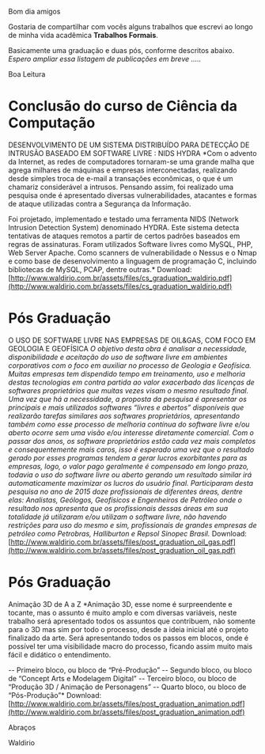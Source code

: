 Bom dia amigos

Gostaria de compartilhar com vocês alguns trabalhos que escrevi ao longo de minha vida acadêmica **Trabalhos Formais**.

Basicamente uma graduação e duas pós, conforme descritos abaixo. *Espero ampliar essa listagem de publicações em breve .....*

Boa Leitura

# Conclusão do curso de Ciência da Computação
DESENVOLVIMENTO DE UM SISTEMA DISTRIBUÍDO PARA DETECÇÃO DE INTRUSÃO BASEADO EM SOFTWARE LIVRE : NIDS HYDRA
*Com o advento da Internet, as redes de computadores tornaram-se uma grande malha
que agrega milhares de máquinas e empresas interconectadas, realizando desde simples troca
de e-mail a transações econômicas, o que é um chamariz considerável a intrusos. Pensando
assim, foi realizado uma pesquisa onde é apresentado diversas vulnerabilidades, atacantes e
formas de ataque utilizadas contra a Segurança da Informação.

Foi projetado, implementado e testado uma ferramenta NIDS (Network Intrusion
Detection System) denominado HYDRA. Este sistema detecta tentativas de ataques remotos a
partir de certos padrões baseados em regras de assinaturas. Foram utilizados Software livres
como MySQL, PHP, Web Server Apache. Como scanners de vulnerabilidade o Nessus e o
Nmap e como base de desenvolvimento a linguagem de programação C, incluindo bibliotecas
de MySQL, PCAP, dentre outras.*
Download: [http://www.waldirio.com.br/assets/files/cs_graduation_waldirio.pdf](http://www.waldirio.com.br/assets/files/cs_graduation_waldirio.pdf)



# Pós Graduação
O USO DE SOFTWARE LIVRE NAS EMPRESAS DE OIL&GAS, COM FOCO EM GEOLOGIA E GEOFÍSICA
*O objetivo desta obra é analisar a necessidade, disponibilidade e aceitação do uso
de software livre em ambientes corporativos com o foco em auxiliar no processo de
Geologia e Geofísica. Muitas empresas tem dispendido tempo em treinamento, uso
e melhoria destas tecnologias em contra partida ao valor exacerbado das licenças
de softwares proprietários que muitas vezes visam o mesmo resultado final. Uma
vez que há a necessidade, a proposta da pesquisa é apresentar os principais e mais
utilizados softwares “livres e abertos” disponíveis que realizarão tarefas similares aos
softwares proprietários, apresentando também como esse processo de melhoria
contínua do software livre e/ou aberto ocorre sem uma visão e/ou interesse
diretamente comercial. Com o passar dos anos, os software proprietários estão cada
vez mais completos e consequentemente mais caros, isso é esperado uma vez que
o resultado gerado por esses programas tendem a gerar lucros exorbitantes para as
empresas, logo, o valor pago geralmente é compensado em longo prazo, todavia o
uso do software livre ou aberto gerando um resultado similar irá automaticamente
maximizar os lucros do usuário final. Participaram desta pesquisa no ano de 2015
doze profissionais de diferentes áreas, dentre elas: Analistas, Geólogos, Geofísicos
e Engenheiros de Petróleo onde o resultado nos apresenta que os profissionais
dessas áreas em sua totalidade já utilizaram e/ou utilizam o software livre, não
havendo restrições para uso do mesmo e sim, profissionais de grandes empresas de
petróleo como Petrobras, Halliburton e Repsol Sinopec Brasil.*
Download: [http://www.waldirio.com.br/assets/files/post_graduation_oil_gas.pdf](http://www.waldirio.com.br/assets/files/post_graduation_oil_gas.pdf)


# Pós Graduação
Animação 3D de A a Z
*Animação 3D, esse nome é surpreendente e tocante, mas o assunto é muito
amplo e com diversas variáveis, neste trabalho será apresentado todos os assuntos
que contribuem, não somente para o 3D mas sim por todo o processo, desde a ideia
inicial até o projeto finalizado da arte.
Será apresentando todos os passos em blocos, onde é possível ter uma visibilidade
macro do processo, ficando assim muito mais fácil e didático o entendimento.

-- Primeiro bloco, ou bloco de “Pré-Produção”
-- Segundo bloco, ou bloco de “Concept Arts e Modelagem Digital”
-- Terceiro bloco, ou bloco de “Produção 3D / Animação de Personagens”
-- Quarto bloco, ou bloco de “Pós-Produção”*
Download: [http://www.waldirio.com.br/assets/files/post_graduation_animation.pdf](http://www.waldirio.com.br/assets/files/post_graduation_animation.pdf)



Abraços

Waldirio
